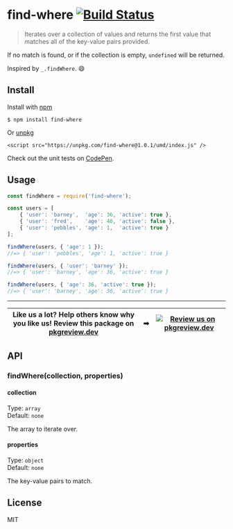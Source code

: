# find-where [![Build Status](https://travis-ci.com/jonkemp/find-where.svg?branch=master)](https://travis-ci.com/jonkemp/find-where)

> Iterates over a collection of values and returns the first value that matches all of the key-value pairs provided.

If no match is found, or if the collection is empty, `undefined` will be returned. 

Inspired by `_.findWhere`. 😄


## Install

Install with [npm](https://npmjs.org/package/find-where)

```
$ npm install find-where
```

Or [unpkg](https://unpkg.com/find-where/)

```
<script src="https://unpkg.com/find-where@1.0.1/umd/index.js" />
```

Check out the unit tests on [CodePen](https://codepen.io/jonkemp/full/rNVeVKE).

## Usage

```js
const findWhere = require('find-where');

const users = [
	{ 'user': 'barney',  'age': 36, 'active': true },
	{ 'user': 'fred',    'age': 40, 'active': false },
	{ 'user': 'pebbles', 'age': 1,  'active': true }
];

findWhere(users, { 'age': 1 });
//=> { 'user': 'pebbles', 'age': 1, 'active': true }

findWhere(users, { 'user': 'barney' });
//=> { 'user': 'barney', 'age': 36, 'active': true }

findWhere(users, { 'age': 36, 'active': true });
//=> { 'user': 'barney', 'age': 36, 'active': true }
```

---
| **Like us a lot?** Help others know why you like us! **Review this package on [pkgreview.dev](https://pkgreview.dev/npm/find-where)** | ➡   | [![Review us on pkgreview.dev](https://i.ibb.co/McjVMfb/pkgreview-dev.jpg)](https://pkgreview.dev/npm/find-where) |
| ----------------------------------------------------------------------------------------------------------------------------------------- | --- | --------------------------------------------------------------------------------------------------------------------- |

## API

### findWhere(collection, properties)

#### collection

Type: `array`  
Default: `none`

The array to iterate over.

#### properties

Type: `object`  
Default: `none`

The key-value pairs to match.

## License

MIT
